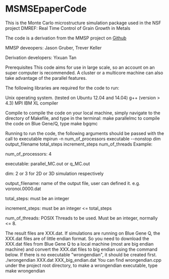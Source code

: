 # MSMSEpaperCode

This is the Monte Carlo microstructure simulation package used in the NSF project DMREF: Real Time Control of Grain Growth in Metals

The code is a derivation from the MMSP project on [Github](https://github.com/tkphd/mmsp)

MMSP deveopers: Jason Gruber, Trever Keller

Derivation developers: Yixuan Tan

Prerequisites
This code aims for use in large scale, so an account on an super computer is recommended. A cluster or a multicore machine can also take advantage of the parallel features.

The following libraries are required for the code to run:

Unix operating system. (tested on Ubuntu 12.04 and 14.04)
g++ (version > 4.3)
MPI
IBM XL compiler


Compile
to compile the code on your local machine, simply navigate to the directory of Makefile, and type in the terminal:
make parallelmc
to compile the code on Blue Gene/Q, type
make bgqmc


Running
to run the code, the following arguments should be passed with the call to executable
mpirun -n num_of_processors executable --nonstop dim output_filename total_steps increment_steps num_of_threads
Example:

num_of_processors: 4

executable: parallel_MC.out or q_MC.out

dim: 2 or 3 for 2D or 3D simulation respectively

output_filename: name of the output file, user can defined it. e.g. voronoi.0000.dat

total_steps: must be an integer

increment_steps: must be an integer <= total_steps

num_of_threads: POSIX Threads to be used. Must be an integer, normally <= 8.

The result files are XXX.dat. If simulations are running on Blue Gene Q, the XXX.dat files are of little endian format. So you need to download the XXX.dat files from Blue Gene Q to a local machine (most are big endian machine) and convert the XXX.dat files to big endian using the command below. If there is no executable "wrongendian", it should be created first.
./wrongendian XXX.dat XXX_big_endian.dat
You can find wrongendian.cpp under the project root directory, to make a wrongendian executable, type
make wrongendian
